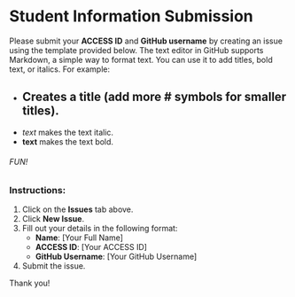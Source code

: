 # Student Information Submission

Please submit your **ACCESS ID** and **GitHub username** by creating an issue using the template provided below. The text editor in GitHub supports Markdown, a simple way to format text. You can use it to add titles, bold text, or italics. For example:

- ## Creates a title (add more # symbols for smaller titles).
- *text* makes the text italic.
- **text** makes the text bold.

###### FUN!

### Instructions:
1. Click on the **Issues** tab above.
2. Click **New Issue**.
3. Fill out your details in the following format:
   - **Name**: [Your Full Name]
   - **ACCESS ID**: [Your ACCESS ID]
   - **GitHub Username**: [Your GitHub Username]
4. Submit the issue.

Thank you!
